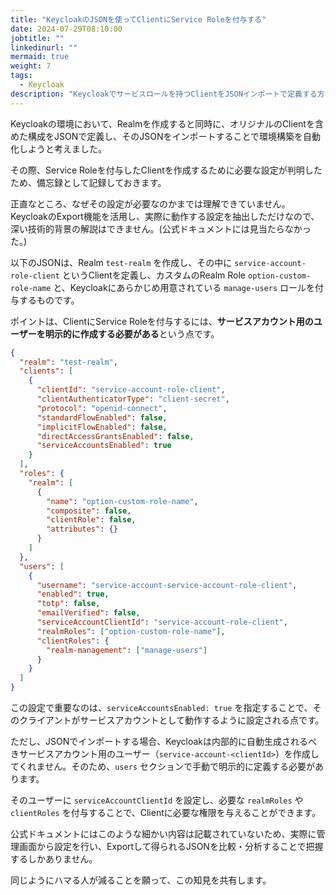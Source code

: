 ```yaml
---
title: "KeycloakのJSONを使ってClientにService Roleを付与する"
date: 2024-07-29T08:10:00
jobtitle: ""
linkedinurl: ""
mermaid: true
weight: 7
tags:
  - Keycloak
description: "Keycloakでサービスロールを持つClientをJSONインポートで定義する方法を解説します。"
---
```


Keycloakの環境において、Realmを作成すると同時に、オリジナルのClientを含めた構成をJSONで定義し、そのJSONをインポートすることで環境構築を自動化しようと考えました。

その際、Service Roleを付与したClientを作成するために必要な設定が判明したため、備忘録として記録しておきます。

正直なところ、なぜその設定が必要なのかまでは理解できていません。KeycloakのExport機能を活用し、実際に動作する設定を抽出しただけなので、深い技術的背景の解説はできません。(公式ドキュメントには見当たらなかった。)

以下のJSONは、Realm `test-realm` を作成し、その中に `service-account-role-client` というClientを定義し、カスタムのRealm Role `option-custom-role-name` と、Keycloakにあらかじめ用意されている `manage-users` ロールを付与するものです。

ポイントは、ClientにService Roleを付与するには、**サービスアカウント用のユーザーを明示的に作成する必要がある**という点です。

```json
{
  "realm": "test-realm",
  "clients": [
    {
      "clientId": "service-account-role-client",
      "clientAuthenticatorType": "client-secret",
      "protocol": "openid-connect",
      "standardFlowEnabled": false,
      "implicitFlowEnabled": false,
      "directAccessGrantsEnabled": false,
      "serviceAccountsEnabled": true
    }
  ],
  "roles": {
    "realm": [
      {
        "name": "option-custom-role-name",
        "composite": false,
        "clientRole": false,
        "attributes": {}
      }
    ]
  },
  "users": [
    {
      "username": "service-account-service-account-role-client",
      "enabled": true,
      "totp": false,
      "emailVerified": false,
      "serviceAccountClientId": "service-account-role-client",
      "realmRoles": ["option-custom-role-name"],
      "clientRoles": {
        "realm-management": ["manage-users"]
      }
    }
  ]
}
```

この設定で重要なのは、`serviceAccountsEnabled: true` を指定することで、そのクライアントがサービスアカウントとして動作するように設定される点です。

ただし、JSONでインポートする場合、Keycloakは内部的に自動生成されるべきサービスアカウント用のユーザー（`service-account-<clientId>`）を作成してくれません。そのため、`users` セクションで手動で明示的に定義する必要があります。

そのユーザーに `serviceAccountClientId` を設定し、必要な `realmRoles` や `clientRoles` を付与することで、Clientに必要な権限を与えることができます。

公式ドキュメントにはこのような細かい内容は記載されていないため、実際に管理画面から設定を行い、Exportして得られるJSONを比較・分析することで把握するしかありません。

同じようにハマる人が減ることを願って、この知見を共有します。
